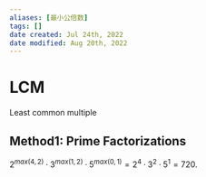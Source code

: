 ```yaml
---
aliases: [最小公倍数]
tags: [] 
date created: Jul 24th, 2022
date modified: Aug 20th, 2022
---
```

# LCM
Least common multiple
## Method1: Prime Factorizations
$2^{max(4,2)} · 3^{max(1,2)} · 5^{max(0,1)} = 2^4 · 3^2 · 5^1 = 720$.